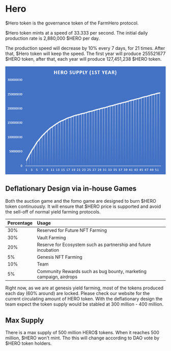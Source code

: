 # Hero

$Hero token is the governance token of the FarmHero protocol. 

$Hero token mints at a speed of 33.333 per second. The initial daily production rate is 2,880,000 $HERO per day. 

The production speed will decrease by 10% every 7 days, for 21 times. After that, $Hero token will keep the speed. The first year will produce 255521677 $HERO token, after that, each year will produce 127,451,238 $HERO token.

![](../../.gitbook/assets/image.png)

## Deflationary Design via in-house Games

Both the auction game and the fomo game are designed to burn $HERO token continuously. It will ensure that $HERO price is supported and avoid the sell-off of normal yield farming protocols.

| Percentage | Usage |
| :--- | :--- |
| 30% | Reserved for Future NFT Farming |
| 30% | Vault Farming |
| 20% | Reserve for Ecosystem such as partnership and future incubation |
| 5% | Genesis NFT Farming |
| 10% | Team |
| 5% | Community Rewards such as bug bounty, marketing campaign, airdrops |

Right now, as we are at genesis yield farming, most of the tokens produced each day \(60% around\) are locked. Please check our website for the current circulating amount of HERO token. With the deflationary design the team expect the token supply would be stabled at 300 million - 400 million. 

## Max Supply

There is a max supply of 500 million HERO$ tokens. When it reaches 500 million, $HERO won't mint. Tho this will change according to DAO vote by $HERO token holders. 

